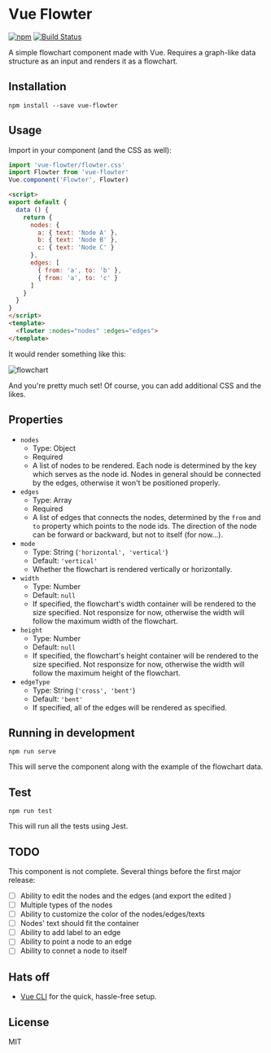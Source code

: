 # Vue Flowter
[![npm](https://img.shields.io/npm/v/vue-flowter.svg)](https://www.npmjs.com/package/vue-flowter)
[![Build Status](https://travis-ci.com/briwa/vue-flowter.svg?branch=master)](https://travis-ci.com/briwa/vue-flowter)

A simple flowchart component made with Vue. Requires a graph-like data structure as an input and renders it as a flowchart.

## Installation
```
npm install --save vue-flowter
```

## Usage
Import in your component (and the CSS as well):
```javascript
import 'vue-flowter/flowter.css'
import Flowter from 'vue-flowter'
Vue.component('Flowter', Flowter)
```

```html
<script>
export default {
  data () {
    return {
      nodes: {
        a: { text: 'Node A' },
        b: { text: 'Node B' },
        c: { text: 'Node C' }
      },
      edges: [
        { from: 'a', to: 'b' },
        { from: 'a', to: 'c' }
      ]
    }
  }
}
</script>
<template>
  <flowter :nodes="nodes" :edges="edges">
</template>
```

It would render something like this:

![flowchart](https://user-images.githubusercontent.com/8046636/54611144-619e7a00-4a91-11e9-8efe-11932f6727d4.png)

And you're pretty much set! Of course, you can add additional CSS and the likes.

## Properties
- `nodes`
  - Type: Object
  - Required
  - A list of nodes to be rendered. Each node is determined by the key which serves as the node id.
    Nodes in general should be connected by the edges, otherwise it won't be positioned properly.
- `edges`
  - Type: Array
  - Required
  - A list of edges that connects the nodes, determined by the `from` and `to` property
    which points to the node ids. The direction of the node can be forward or backward, but not
    to itself (for now...).
- `mode`
  - Type: String (`'horizontal', 'vertical'`)
  - Default: `'vertical'`
  - Whether the flowchart is rendered vertically or horizontally.
- `width`
  - Type: Number
  - Default: `null`
  - If specified, the flowchart's width container will be rendered to the size specified. Not responsize for now,
    otherwise the width will follow the maximum width of the flowchart.
- `height`
  - Type: Number
  - Default: `null`
  - If specified, the flowchart's height container will be rendered to the size specified. Not responsize for now,
    otherwise the width will follow the maximum height of the flowchart.
- `edgeType`
  - Type: String (`'cross', 'bent'`)
  - Default: `'bent'`
  - If specified, all of the edges will be rendered as specified.

## Running in development
```
npm run serve
```
This will serve the component along with the example of the flowchart data.

## Test
```
npm run test
```
This will run all the tests using Jest.

## TODO
This component is not complete. Several things before the first major release:
- [ ] Ability to edit the nodes and the edges (and export the edited )
- [ ] Multiple types of the nodes
- [ ] Ability to customize the color of the nodes/edges/texts
- [ ] Nodes' text should fit the container
- [ ] Ability to add label to an edge
- [ ] Ability to point a node to an edge
- [ ] Ability to connet a node to itself

## Hats off
- [Vue CLI](https://cli.vuejs.org/) for the quick, hassle-free setup.

## License
MIT
